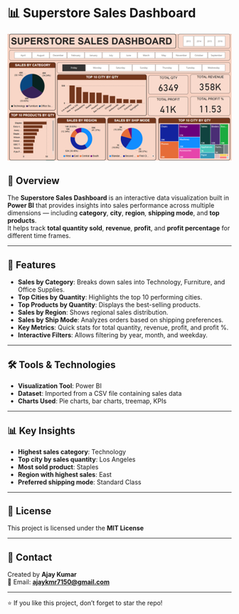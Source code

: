 # 📊 Superstore Sales Dashboard

![Dashboard Preview](Dashboard.png)

## 📌 Overview
The **Superstore Sales Dashboard** is an interactive data visualization built in **Power BI** that provides insights into sales performance across multiple dimensions — including **category**, **city**, **region**, **shipping mode**, and **top products**.  
It helps track **total quantity sold**, **revenue**, **profit**, and **profit percentage** for different time frames.

---

## 🚀 Features
- **Sales by Category**: Breaks down sales into Technology, Furniture, and Office Supplies.
- **Top Cities by Quantity**: Highlights the top 10 performing cities.
- **Top Products by Quantity**: Displays the best-selling products.
- **Sales by Region**: Shows regional sales distribution.
- **Sales by Ship Mode**: Analyzes orders based on shipping preferences.
- **Key Metrics**: Quick stats for total quantity, revenue, profit, and profit %.
- **Interactive Filters**: Allows filtering by year, month, and weekday.

---

## 🛠️ Tools & Technologies
- **Visualization Tool**: Power BI
- **Dataset**: Imported from a CSV file containing sales data
- **Charts Used**: Pie charts, bar charts, treemap, KPIs


---

## 📊 Key Insights
- **Highest sales category**: Technology
- **Top city by sales quantity**: Los Angeles
- **Most sold product**: Staples
- **Region with highest sales**: East
- **Preferred shipping mode**: Standard Class

---


## 📜 License
This project is licensed under the **MIT License**

---

## 📧 Contact
Created by **Ajay Kumar**  
📩 Email: **ajaykmr7150@gmail.com**

---

⭐ If you like this project, don’t forget to star the repo!

